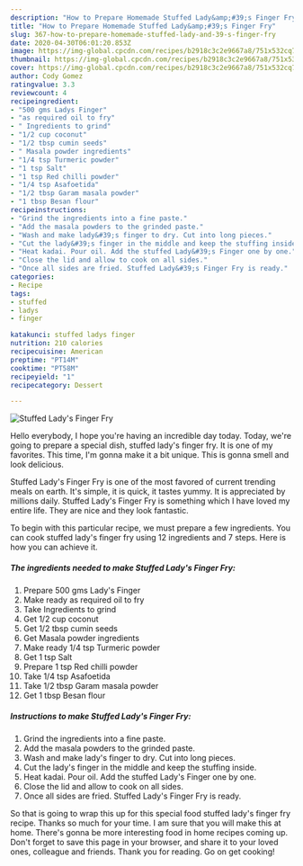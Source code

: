```yaml
---
description: "How to Prepare Homemade Stuffed Lady&amp;#39;s Finger Fry"
title: "How to Prepare Homemade Stuffed Lady&amp;#39;s Finger Fry"
slug: 367-how-to-prepare-homemade-stuffed-lady-and-39-s-finger-fry
date: 2020-04-30T06:01:20.853Z
image: https://img-global.cpcdn.com/recipes/b2918c3c2e9667a8/751x532cq70/stuffed-ladys-finger-fry-recipe-main-photo.jpg
thumbnail: https://img-global.cpcdn.com/recipes/b2918c3c2e9667a8/751x532cq70/stuffed-ladys-finger-fry-recipe-main-photo.jpg
cover: https://img-global.cpcdn.com/recipes/b2918c3c2e9667a8/751x532cq70/stuffed-ladys-finger-fry-recipe-main-photo.jpg
author: Cody Gomez
ratingvalue: 3.3
reviewcount: 4
recipeingredient:
- "500 gms Ladys Finger"
- "as required oil to fry"
- " Ingredients to grind"
- "1/2 cup coconut"
- "1/2 tbsp cumin seeds"
- " Masala powder ingredients"
- "1/4 tsp Turmeric powder"
- "1 tsp Salt"
- "1 tsp Red chilli powder"
- "1/4 tsp Asafoetida"
- "1/2 tbsp Garam masala powder"
- "1 tbsp Besan flour"
recipeinstructions:
- "Grind the ingredients into a fine paste."
- "Add the masala powders to the grinded paste."
- "Wash and make lady&#39;s finger to dry. Cut into long pieces."
- "Cut the lady&#39;s finger in the middle and keep the stuffing inside."
- "Heat kadai. Pour oil. Add the stuffed Lady&#39;s Finger one by one."
- "Close the lid and allow to cook on all sides."
- "Once all sides are fried. Stuffed Lady&#39;s Finger Fry is ready."
categories:
- Recipe
tags:
- stuffed
- ladys
- finger

katakunci: stuffed ladys finger 
nutrition: 210 calories
recipecuisine: American
preptime: "PT14M"
cooktime: "PT58M"
recipeyield: "1"
recipecategory: Dessert

---
```



![Stuffed Lady&#39;s Finger Fry](https://img-global.cpcdn.com/recipes/b2918c3c2e9667a8/751x532cq70/stuffed-ladys-finger-fry-recipe-main-photo.jpg)

Hello everybody, I hope you're having an incredible day today. Today, we're going to prepare a special dish, stuffed lady&#39;s finger fry. It is one of my favorites. This time, I'm gonna make it a bit unique. This is gonna smell and look delicious.



Stuffed Lady&#39;s Finger Fry is one of the most favored of current trending meals on earth. It's simple, it is quick, it tastes yummy. It is appreciated by millions daily. Stuffed Lady&#39;s Finger Fry is something which I have loved my entire life. They are nice and they look fantastic.


To begin with this particular recipe, we must prepare a few ingredients. You can cook stuffed lady&#39;s finger fry using 12 ingredients and 7 steps. Here is how you can achieve it.

<!--inarticleads1-->

##### The ingredients needed to make Stuffed Lady&#39;s Finger Fry:

1. Prepare 500 gms Lady&#39;s Finger
1. Make ready as required oil to fry
1. Take  Ingredients to grind
1. Get 1/2 cup coconut
1. Get 1/2 tbsp cumin seeds
1. Get  Masala powder ingredients
1. Make ready 1/4 tsp Turmeric powder
1. Get 1 tsp Salt
1. Prepare 1 tsp Red chilli powder
1. Take 1/4 tsp Asafoetida
1. Take 1/2 tbsp Garam masala powder
1. Get 1 tbsp Besan flour




<!--inarticleads2-->

##### Instructions to make Stuffed Lady&#39;s Finger Fry:

1. Grind the ingredients into a fine paste.
1. Add the masala powders to the grinded paste.
1. Wash and make lady&#39;s finger to dry. Cut into long pieces.
1. Cut the lady&#39;s finger in the middle and keep the stuffing inside.
1. Heat kadai. Pour oil. Add the stuffed Lady&#39;s Finger one by one.
1. Close the lid and allow to cook on all sides.
1. Once all sides are fried. Stuffed Lady&#39;s Finger Fry is ready.




So that is going to wrap this up for this special food stuffed lady&#39;s finger fry recipe. Thanks so much for your time. I am sure that you will make this at home. There's gonna be more interesting food in home recipes coming up. Don't forget to save this page in your browser, and share it to your loved ones, colleague and friends. Thank you for reading. Go on get cooking!

